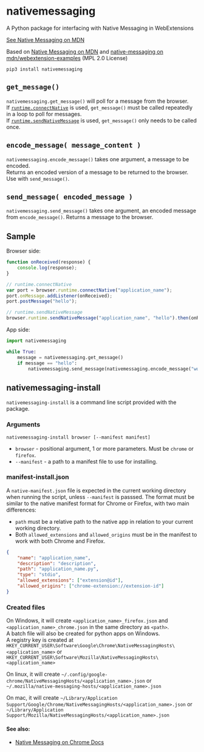 # nativemessaging
A Python package for interfacing with Native Messaging in WebExtensions

[See Native Messaging on MDN](https://developer.mozilla.org/en-US/docs/Mozilla/Add-ons/WebExtensions/Native_messaging)

Based on [Native Messaging on MDN](https://developer.mozilla.org/en-US/docs/Mozilla/Add-ons/WebExtensions/Native_messaging#App_side) and [native-messaging on mdn/webextension-examples](https://github.com/mdn/webextensions-examples/tree/master/native-messaging) (MPL 2.0 License)

`pip3 install nativemessaging`

## `get_message()`
`nativemessaging.get_message()` will poll for a message from the browser.  
If [`runtime.connectNative`](https://developer.mozilla.org/en-US/docs/Mozilla/Add-ons/WebExtensions/API/runtime/connectNative) is used, `get_message()` must be called repeatedly in a loop to poll for messages.  
If [`runtime.sendNativeMessage`](https://developer.mozilla.org/en-US/docs/Mozilla/Add-ons/WebExtensions/API/runtime/sendNativeMessage) is used, `get_message()` only needs to be called once.

## `encode_message( message_content )`
`nativemessaging.encode_message()` takes one argument, a message to be encoded.  
Returns an encoded version of a message to be returned to the browser. Use with `send_message()`.

## `send_message( encoded_message )`
`nativemessaging.send_message()` takes one argument, an encoded message from `encode_message()`. Returns a message to the browser.

## Sample
Browser side:
```javascript
function onReceived(response) {
    console.log(response);
}

// runtime.connectNative
var port = browser.runtime.connectNative("application_name");
port.onMessage.addListener(onReceived);
port.postMessage("hello");

// runtime.sendNativeMessage
browser.runtime.sendNativeMessage("application_name", "hello").then(onReceived);
```

App side:
```python
import nativemessaging

while True:
    message = nativemessaging.get_message()
    if message == "hello":
        nativemessaging.send_message(nativemessaging.encode_message("world"))
```

## nativemessaging-install
`nativemessaging-install` is a command line script provided with the package.

### Arguments
`nativemessaging-install browser [--manifest manifest]`
 * `browser` - positional argument, 1 or more parameters. Must be `chrome` or `firefox`.
 * `--manifest` - a path to a manifest file to use for installing.

### manifest-install.json
A `native-manifest.json` file is expected in the current working directory when running the script, unless `--manifest` is passsed.
The format must be similar to the native manifest format for Chrome or Firefox, with two main differences:
 * `path` must be a relative path to the native app in relation to your current working directory.
 * Both `allowed_extensions` and `allowed_origins` must be in the manifest to work with both Chrome and Firefox.
```json
{
    "name": "application_name",
    "description": "description",
    "path": "application_name.py",
    "type": "stdio",
    "allowed_extensions": ["extension@id"],
    "allowed_origins": ["chrome-extension://extension-id"]
}
```

### Created files
On Windows, it will create `<application_name>_firefox.json` and `<application_name>_chrome.json` in the same directory as `<path>`.  
A batch file will also be created for python apps on Windows.  
A registry key is created at `HKEY_CURRENT_USER\Software\Google\Chrome\NativeMessagingHosts\<application_name>` or `HKEY_CURRENT_USER\Software\Mozilla\NativeMessagingHosts\<application_name>`

On linux, it will create `~/.config/google-chrome/NativeMessagingHosts/<application_name>.json` or `~/.mozilla/native-messaging-hosts/<application_name>.json`

On mac, it will create `~/Library/Application Support/Google/Chrome/NativeMessagingHosts/<application_name>.json` or `~/Library/Application Support/Mozilla/NativeMessagingHosts/<application_name>.json`

#### See also:
 * [Native Messaging on Chrome Docs](https://developer.chrome.com/extensions/nativeMessaging)
